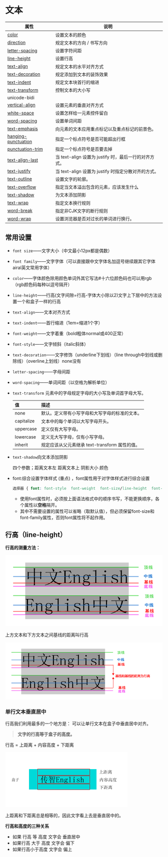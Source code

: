 # 文本

| 属性                                                         | 说明                                                  |
| ------------------------------------------------------------ | ----------------------------------------------------- |
| [color](https://www.runoob.com/cssref/pr-text-color.html)    | 设置文本的颜色                                        |
| [direction](https://www.runoob.com/cssref/pr-text-direction.html) | 规定文本的方向 / 书写方向                             |
| [letter-spacing](https://www.runoob.com/cssref/pr-text-letter-spacing.html) | 设置字符间距                                          |
| [line-height](https://www.runoob.com/cssref/pr-dim-line-height.html) | 设置行高                                              |
| [text-align](https://www.runoob.com/cssref/pr-text-text-align.html) | 规定文本的水平对齐方式                                |
| [text-decoration](https://www.runoob.com/cssref/pr-text-text-decoration.html) | 规定添加到文本的装饰效果                              |
| [text-indent](https://www.runoob.com/cssref/pr-text-text-indent.html) | 规定文本块首行的缩进                                  |
| [text-transform](https://www.runoob.com/cssref/pr-text-text-transform.html) | 控制文本的大小写                                      |
| unicode-bidi                                                 |                                                       |
| [vertical-align](https://www.runoob.com/cssref/pr-pos-vertical-align.html) | 设置元素的垂直对齐方式                                |
| [white-space](https://www.runoob.com/cssref/pr-text-white-space.html) | 设置怎样给一元素控件留白                              |
| [word-spacing](https://www.runoob.com/cssref/pr-text-word-spacing.html) | 设置单词间距                                          |
| [text-emphasis](https://www.runoob.com/cssref/css3-pr-text-emphasis.html) | 向元素的文本应用重点标记以及重点标记的前景色。        |
| [hanging-punctuation](https://www.runoob.com/cssref/css3-pr-hanging-punctuation.html) | 指定一个标点符号是否可能超出行框                      |
| [punctuation-trim](https://www.runoob.com/cssref/css3-pr-punctuation-trim.html) | 指定一个标点符号是否要去掉                            |
| [text-align-last](https://www.runoob.com/cssref/css3-pr-text-align-last.html) | 当 text-align 设置为 justify 时，最后一行的对齐方式。 |
| [text-justify](https://www.runoob.com/cssref/css3-pr-text-justify.html) | 当 text-align 设置为 justify 时指定分散对齐的方式。   |
| [text-outline](https://www.runoob.com/cssref/css3-pr-text-outline.html) | 设置文字的轮廓。                                      |
| [text-overflow](https://www.runoob.com/cssref/css3-pr-text-overflow.html) | 指定当文本溢出包含的元素，应该发生什么                |
| [text-shadow](https://www.runoob.com/cssref/css3-pr-text-shadow.html) | 为文本添加阴影                                        |
| [text-wrap](https://www.runoob.com/cssref/css3-pr-text-wrap.html) | 指定文本换行规则                                      |
| [word-break](https://www.runoob.com/cssref/css3-pr-word-break.html) | 指定非CJK文字的断行规则                               |
| [word-wrap](https://www.runoob.com/cssref/css3-pr-word-wrap.html) | 设置浏览器是否对过长的单词进行换行。                  |

## 常用设置

- `font size`——文字大小（中文最小12px都是偶数）

- `font family`——文字字体（可以直接跟中文字体名加逗号继续跟其它字体airal英文常用字体）

- `color`——字体颜色除用颜色单词外其它写法#十六位颜色码也可以用rgb（rgb颜色码每种以逗号隔开）

- `line-height`——行高(文字间隙=行高-字体大小除以2)文字上下居中的方法设置一个和盒子一样的行高

- `text-align`——文本对齐方式

- `text-indent`——首行缩进（1em=缩进1个字）

- `font-weight`——文字着重（bold粗体normal或400正常）

- `font-style`——文字倾斜（italic斜体）

- `text-decoration`——文字修饰（underline下划线）（line through中划线或删除线）（overline上划线）none没有

- `letter-spacing`——字母间距

- `word-spacing`——单词间距（以空格为解析单位）

- `text-transform` 元素中的字母规定字母的大小写及单词首字母大写。

   | 值         | 描述                                           |
   | :--------- | :--------------------------------------------- |
   | none       | 默认。定义带有小写字母和大写字母的标准的文本。 |
   | capitalize | 文本中的每个单词以大写字母开头。               |
   | uppercase  | 定义仅有大写字母。                             |
   | lowercase  | 定义无大写字母，仅有小写字母。                 |
   | inherit    | 规定应该从父元素继承 text-transform 属性的值。 |

- `text-shadow`向文本添加阴影

   四个参数；距离文本左 距离文本上 阴影大小 颜色
   
- font:综合设置字体样式 (重点) ，font属性用于对字体样式进行综合设置

   ```css
   选择器 { font: font-style  font-weight  font-size/line-height  font-family;}
   ```

   - 使用font属性时，必须按上面语法格式中的顺序书写，不能更换顺序，各个属性以**空格**隔开。
   - 其中不需要设置的属性可以省略（取默认值），但必须保留font-size和font-family属性，否则font属性将不起作用。

## 行高（line-height）

**行高的测量方法：**

![img](text-images/line1.png)

上方文本和下方文本之间基线的距离叫行高

![img](text-images/line2.png)

### 单行文本垂直居中

行高我们利用最多的一个地方是： 可以让单行文本在盒子中垂直居中对齐。

> **文字的行高等于盒子的高度。**

行高 = 上距离 + 内容高度 + 下距离

![img](text-images/1.png)

上距离和下距离总是相等的，因此文字看上去是垂直居中的。

**行高和高度的三种关系**

- 如果 行高 等 高度 文字会 垂直居中
- 如果行高 大于 高度 文字会 偏下
- 如果行高小于高度 文字会 偏上

